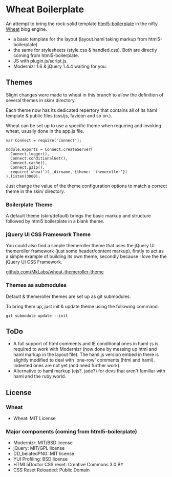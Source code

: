 # Wheat Boilerplate

An attempt to bring the rock-solid template [html5-boilerplate](http://html5boilerplate.com/) in the nifty [Wheat](http://github.com/creationix/wheat) blog engine. 

* a basic template for the layout (layout.haml taking markup from html5-boilerplate)
* the same for stylesheets (style.css & handled.css). Both are directly coming from html5-boilerplate.
* JS with plugin.js/script.js.
* Modernizr 1.6 & jQuery 1.4.4 waiting for you.

## Themes
Slight changes were made to wheat in this branch to allow the definition of several themes in skin/ directory.

Each theme now has its dedicated repertory that contains all of its haml template & public files (css/js, favicon and so on.).

Wheat can be set up to use a specific theme when requiring and invoking wheat, usually done in the app.js file.

    var Connect = require('connect');

    module.exports = Connect.createServer(
      Connect.logger(),
      Connect.conditionalGet(),
      Connect.cache(),
      Connect.gzip(),
      require('wheat')(__dirname, {theme: 'themeroller'})
    ).listen(3000);

Just change the value of the theme configuration options to match a correct theme in the skin/ directory.

### Boilerplate Theme
A default theme (skin/default) brings the basic markup and structure followed by html5 boilerplate in a blank theme.

### jQuery UI CSS Framework Theme
You could also find a simple themeroller theme that uses the jQuery UI themeroller framework (just some header/content markup), firstly to act as a simple example of building its own theme, secondly because I love the the jQuery UI CSS Framework.

[github.com/MkLabs/wheat-themeroller-theme](https://github.com/MkLabs/wheat-themeroller-theme)

### Themes as submodules
Default & themeroller themes are set up as git submodules.

To bring them up, just init & update theme using the following command:

    git submodule update --init

## ToDo

* A full support of html comments and IE conditional ones in haml-js is required to work with Modernizr (now done by messing up html and haml markup in the layout file). The haml.js version embed in there is slightly modified to deal with 'one-row' comments (html and haml). Indented ones are not yet (and need further work).
* Alternative to haml markup (ejs?, jade?) for devs that aren't familiar with haml and the ruby world.

## License

### Wheat

* Wheat: MIT License

### Major components (coming from html5-boilerplate)

* Modernizr: MIT/BSD license
* jQuery: MIT/GPL license
* DD_belatedPNG: MIT license
* YUI Profiling: BSD license
* HTML5Doctor CSS reset: Creative Commons 3.0 BY
* CSS Reset Reloaded: Public Domain